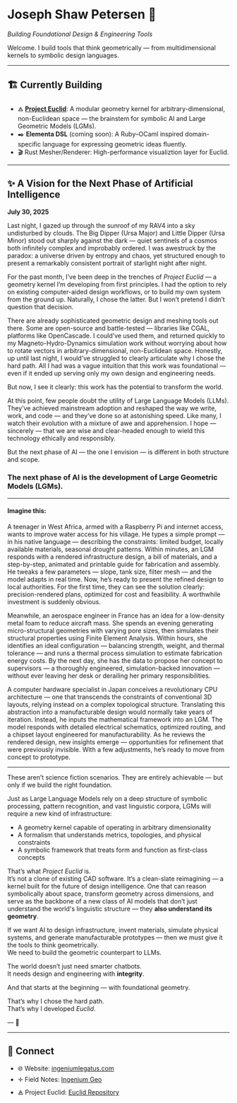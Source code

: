#  Joseph Shaw Petersen 🦅   
*Building Foundational Design & Engineering Tools*

Welcome. I build tools that think geometrically — from multidimensional kernels to symbolic design languages.

---

## 🏗️ Currently Building

- 🜁 [**Project Euclid**](https://github.com/mksupreme92/euclid): A modular geometry kernel for arbitrary-dimensional, non-Euclidean space — the brainstem for symbolic AI and Large Geometric Models (LGMs).
- ✒️ **Elementa DSL** (coming soon): A Ruby–OCaml inspired domain-specific language for expressing geometric ideas fluently.
- 🎬 Rust Mesher/Renderer: High-performance visualiztion layer for Euclid.

---

## ✨ A Vision for the Next Phase of Artificial Intelligence  
**July 30, 2025**

Last night, I gazed up through the sunroof of my RAV4 into a sky undisturbed by clouds. The Big Dipper (Ursa Major) and Little Dipper (Ursa Minor) stood out sharply against the dark — quiet sentinels of a cosmos both infinitely complex and improbably ordered. I was awestruck by the paradox: a universe driven by entropy and chaos, yet structured enough to present a remarkably consistent portrait of starlight night after night.

For the past month, I’ve been deep in the trenches of *Project Euclid* — a geometry kernel I’m developing from first principles. I had the option to rely on existing computer-aided design workflows, or to build my own system from the ground up. Naturally, I chose the latter. But I won’t pretend I didn’t question that decision.

There are already sophisticated geometric design and meshing tools out there. Some are open-source and battle-tested — libraries like CGAL, platforms like OpenCascade. I could’ve used them, and returned quickly to my Magneto-Hydro-Dynamics simulation work without worrying about how to rotate vectors in arbitrary-dimensional, non-Euclidean space. Honestly, up until last night, I would’ve struggled to clearly articulate why I chose the hard path. All I had was a vague intuition that this work was foundational — even if it ended up serving only my own design and engineering needs.

But now, I see it clearly: this work has the potential to transform the world.

At this point, few people doubt the utility of Large Language Models (LLMs). They’ve achieved mainstream adoption and reshaped the way we write, work, and code — and they’ve done so at astonishing speed. Like many, I watch their evolution with a mixture of awe and apprehension. I hope — sincerely — that we are wise and clear-headed enough to wield this technology ethically and responsibly.

But the next phase of AI — the one I envision — is different in both structure and scope.

### The next phase of AI is the development of **Large Geometric Models (LGMs).**

---

#### Imagine this:

A teenager in West Africa, armed with a Raspberry Pi and internet access, wants to improve water access for his village. He types a simple prompt — in his native language — describing the constraints: limited budget, locally available materials, seasonal drought patterns. Within minutes, an LGM responds with a rendered infrastructure design, a bill of materials, and a step-by-step, animated and printable guide for fabrication and assembly. He tweaks a few parameters — slope, tank size, filter mesh — and the model adapts in real time. Now, he’s ready to present the refined design to local authorities. For the first time, they can see the solution clearly: precision-rendered plans, optimized for cost and feasibility. A worthwhile investment is suddenly obvious.

Meanwhile, an aerospace engineer in France has an idea for a low-density metal foam to reduce aircraft mass. She spends an evening generating micro-structural geometries with varying pore sizes, then simulates their structural properties using Finite Element Analysis. Within hours, she identifies an ideal configuration — balancing strength, weight, and thermal tolerance — and runs a thermal process simulation to estimate fabrication energy costs. By the next day, she has the data to propose her concept to supervisors — a thoroughly engineered, simulation-backed innovation — without ever leaving her desk or derailing her primary responsibilities.

A computer hardware specialist in Japan conceives a revolutionary CPU architecture — one that transcends the constraints of conventional 3D layouts, relying instead on a complex topological structure. Translating this abstraction into a manufacturable design would normally take years of iteration. Instead, he inputs the mathematical framework into an LGM. The model responds with detailed electrical schematics, optimized routing, and a chipset layout engineered for manufacturability. As he reviews the rendered design, new insights emerge — opportunities for refinement that were previously invisible. With a few adjustments, he’s ready to move from concept to prototype.

---

These aren’t science fiction scenarios. They are entirely achievable — but only if we build the right foundation.

Just as Large Language Models rely on a deep structure of symbolic processing, pattern recognition, and vast linguistic corpora, LGMs will require a new kind of infrastructure:

- A geometry kernel capable of operating in arbitrary dimensionality  
- A formalism that understands metrics, topologies, and physical constraints  
- A symbolic framework that treats form and function as first-class concepts  

That’s what *Project Euclid* is.  
It’s not a clone of existing CAD software. It’s a clean-slate reimagining — a kernel built for the future of design intelligence. One that can reason symbolically about space, transform geometry across dimensions, and serve as the backbone of a new class of AI models that don’t just understand the world's linguistic structure — they **also understand its geometry**.

If we want AI to design infrastructure, invent materials, simulate physical systems, and generate manufacturable prototypes — then we must give it the tools to think geometrically.  
We need to build the geometric counterpart to LLMs.

The world doesn’t just need smarter chatbots.  
It needs design and engineering with **integrity**.

And that starts at the beginning — with foundational geometry.

That’s why I chose the hard path.  
That’s why I developed *Euclid*.

— 🦅

---

## 🔗 Connect

- 🌐 Website: [ingeniumlegatus.com](https://ingeniumlegatus.com)
- 🝊 Field Notes: [Ingenium Geo](https://ingeniumlegatus.com/ingenium-geo/)
- 🜁 Project Euclid: [Euclid Repository](https://github.com/mksupreme92/euclid)

